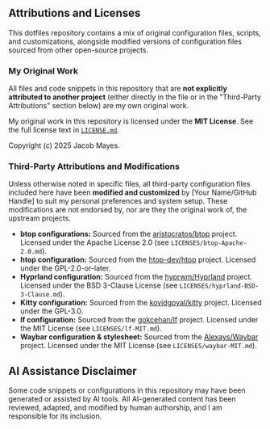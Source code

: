 ## Attributions and Licenses

This dotfiles repository contains a mix of original configuration files, scripts, and customizations, alongside modified versions of configuration files sourced from other open-source projects.

### My Original Work

All files and code snippets in this repository that are **not explicitly attributed to another project** (either directly in the file or in the "Third-Party Attributions" section below) are my own original work.

My original work in this repository is licensed under the **MIT License**.
See the full license text in [`LICENSE.md`](LICENSE.md).

Copyright (c) 2025 Jacob Mayes.

### Third-Party Attributions and Modifications

Unless otherwise noted in specific files, all third-party configuration files included here have been **modified and customized** by [Your Name/GitHub Handle] to suit my personal preferences and system setup.
These modifications are not endorsed by, nor are they the original work of, the upstream projects.

- **btop configurations:** Sourced from the [aristocratos/btop](https://github.com/aristocratos/btop) project. Licensed under the Apache License 2.0 (see `LICENSES/btop-Apache-2.0.md`).
- **htop configuration:** Sourced from the [htop-dev/htop](https://github.com/htop-dev/htop) project. Licensed under the GPL-2.0-or-later.
- **Hyprland configuration:** Sourced from the [hyprwm/Hyprland](https://github.com/hyprwm/Hyprland) project. Licensed under the BSD 3-Clause License (see `LICENSES/hyprland-BSD-3-Clause.md`).
- **Kitty configuration:** Sourced from the [kovidgoyal/kitty](https://github.com/kovidgoyal/kitty) project. Licensed under the GPL-3.0.
- **lf configuration:** Sourced from the [gokcehan/lf](https://github.com/gokcehan/lf) project. Licensed under the MIT License (see `LICENSES/lf-MIT.md`).
- **Waybar configuration & stylesheet:** Sourced from the [Alexays/Waybar](https://github.com/Alexays/Waybar) project. Licensed under the MIT License (see `LICENSES/waybar-MIT.md`).

## AI Assistance Disclaimer

Some code snippets or configurations in this repository may have been generated or assisted by AI tools. All AI-generated content has been reviewed, adapted, and modified by human authorship, and I am responsible for its inclusion.
